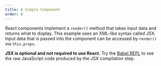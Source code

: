 ```yaml
---
title: A Simple Component
order: 0
---
```


React components implement a `render()` method that takes input data and returns what to display. This example uses an XML-like syntax called JSX. Input data that is passed into the component can be accessed by `render()` via `this.props`.

**JSX is optional and not required to use React.** Try the [Babel REPL](babel-repl://es5-syntax-example) to see the raw JavaScript code produced by the JSX compilation step.
